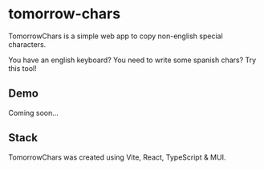 # tomorrow-chars

TomorrowChars is a simple web app to copy non-english special characters.

You have an english keyboard? You need to write some spanish chars? Try this tool!

## Demo

Coming soon...

## Stack

TomorrowChars was created using Vite, React, TypeScript & MUI.
